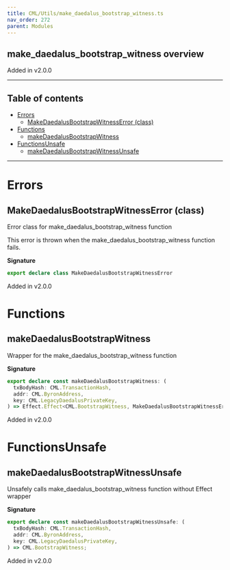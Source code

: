 ```yaml
---
title: CML/Utils/make_daedalus_bootstrap_witness.ts
nav_order: 272
parent: Modules
---
```


## make_daedalus_bootstrap_witness overview

Added in v2.0.0

---

<h2 class="text-delta">Table of contents</h2>

- [Errors](#errors)
  - [MakeDaedalusBootstrapWitnessError (class)](#makedaedalusbootstrapwitnesserror-class)
- [Functions](#functions)
  - [makeDaedalusBootstrapWitness](#makedaedalusbootstrapwitness)
- [FunctionsUnsafe](#functionsunsafe)
  - [makeDaedalusBootstrapWitnessUnsafe](#makedaedalusbootstrapwitnessunsafe)

---

# Errors

## MakeDaedalusBootstrapWitnessError (class)

Error class for make_daedalus_bootstrap_witness function

This error is thrown when the make_daedalus_bootstrap_witness function fails.

**Signature**

```ts
export declare class MakeDaedalusBootstrapWitnessError
```

Added in v2.0.0

# Functions

## makeDaedalusBootstrapWitness

Wrapper for the make_daedalus_bootstrap_witness function

**Signature**

```ts
export declare const makeDaedalusBootstrapWitness: (
  txBodyHash: CML.TransactionHash,
  addr: CML.ByronAddress,
  key: CML.LegacyDaedalusPrivateKey,
) => Effect.Effect<CML.BootstrapWitness, MakeDaedalusBootstrapWitnessError>;
```

Added in v2.0.0

# FunctionsUnsafe

## makeDaedalusBootstrapWitnessUnsafe

Unsafely calls make_daedalus_bootstrap_witness function without Effect wrapper

**Signature**

```ts
export declare const makeDaedalusBootstrapWitnessUnsafe: (
  txBodyHash: CML.TransactionHash,
  addr: CML.ByronAddress,
  key: CML.LegacyDaedalusPrivateKey,
) => CML.BootstrapWitness;
```

Added in v2.0.0
